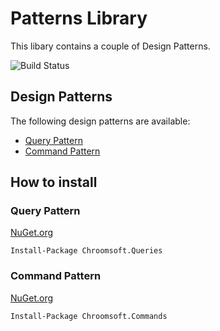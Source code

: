 # Patterns Library

This libary contains a couple of Design Patterns.

![Build Status](https://chr.visualstudio.com/_apis/public/build/definitions/2d33193a-77fd-4ddc-be87-12c73bc5ff99/20/badge)

## Design Patterns

The following design patterns are available:

- [Query Pattern](docs/queries.md)
- [Command Pattern](docs/commands.md)

## How to install

### Query Pattern

[NuGet.org](https://www.nuget.org/packages/Chroomsoft.Queries/)

`Install-Package Chroomsoft.Queries`

### Command Pattern

[NuGet.org](https://www.nuget.org/packages/Chroomsoft.Queries/)

`Install-Package Chroomsoft.Commands`